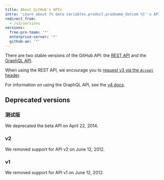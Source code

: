```yaml
---
title: About GitHub's APIs
intro: 'Learn about {% data variables.product.prodname_dotcom %}''s APIs to extend and customize your {% data variables.product.prodname_dotcom %} experience.'
redirect_from:
  - /v3/versions
versions:
  free-pro-team: '*'
  enterprise-server: '*'
  github-ae: '*'
---
```


There are two stable versions of the GitHub API: the [REST API](/v3/) and the [GraphQL API](/v4/).

When using the REST API, we encourage you to [request v3 via the `Accept` header](/v3/media/#request-specific-version).

For information on using the GraphQL API, see the [v4 docs](/v4/).

## Deprecated versions

### 测试版

We deprecated the beta API on April 22, 2014.

### v2

We removed support for API v2 on June 12, 2012.

### v1

We removed support for API v1 on June 12, 2012.

